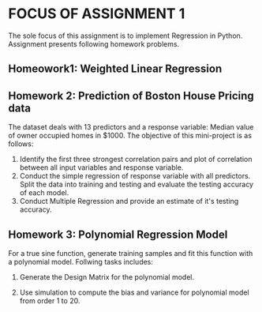 # FOCUS OF ASSIGNMENT 1
The sole focus of this assignment is to implement Regression in Python. Assignment presents following homework problems.

## Homeowork1: Weighted Linear Regression

## Homework 2: Prediction of Boston House Pricing data
The dataset deals with 13 predictors and a response variable: Median value of owner occupied homes in $1000.
The objective of this mini-project is as follows:
1) Identify the first three strongest correlation pairs and plot of correlation between all input variables and response variable.
2) Conduct the simple regression of response variable with all predictors. Split the data into training and testing and evaluate the testing accuracy of each model.
3) Conduct Multiple Regression and provide an estimate of it's testing accuracy.

## Homework 3: Polynomial Regression Model
For a true sine function, generate training samples and fit this function with a polynomial model. Follwing tasks includes:

1) Generate the Design Matrix for the polynomial model.

2) Use simulation to compute the bias and variance for polynomial model from order 1 to 20.

